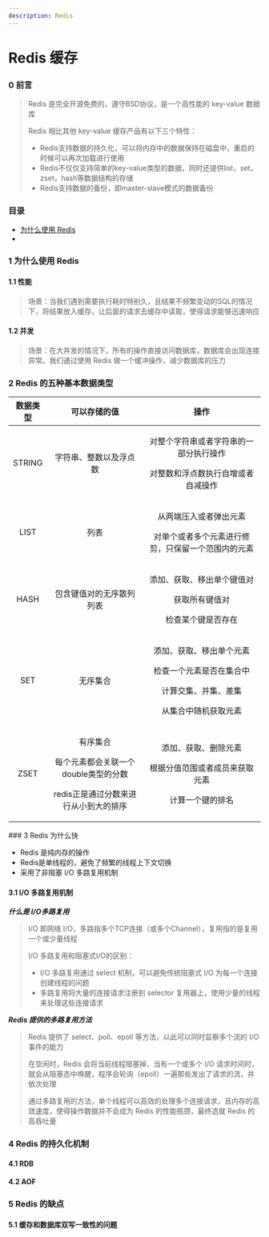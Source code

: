 ```yaml
---
description: Redis
---
```


# Redis 缓存

### 0 前言

> Redis 是完全开源免费的，遵守BSD协议，是一个高性能的 key-value 数据库
>
> Redis 相比其他 key-value 缓存产品有以下三个特性：
>
> * Redis支持数据的持久化，可以将内存中的数据保持在磁盘中，重启的时候可以再次加载进行使用
> * Redis不仅仅支持简单的key-value类型的数据，同时还提供list，set，zset，hash等数据结构的存储
> * Redis支持数据的备份，即master-slave模式的数据备份

### 目录

* [为什么使用 Redis](redis.md#1-wei-shen-me-shi-yong-redis)
* 
### 1 为什么使用 Redis

#### 1.1 性能

> 场景：当我们遇到需要执行耗时特别久，且结果不频繁变动的SQL的情况下，将结果放入缓存，让后面的请求去缓存中读取，使得请求能够迅速响应

#### 1.2 并发

> 场景：在大并发的情况下，所有的操作直接访问数据库，数据库会出现连接异常。我们通过使用 Redis 做一个缓冲操作，减少数据库的压力

### 2 Redis 的五种基本数据类型

<table>
  <thead>
    <tr>
      <th style="text-align:center">数据类型</th>
      <th style="text-align:center">可以存储的值</th>
      <th style="text-align:center">操作</th>
    </tr>
  </thead>
  <tbody>
    <tr>
      <td style="text-align:center">STRING</td>
      <td style="text-align:center">字符串、整数以及浮点数</td>
      <td style="text-align:center">
        <p>对整个字符串或者字符串的一部分执行操作</p>
        <p>对整数和浮点数执行自增或者自减操作</p>
      </td>
    </tr>
    <tr>
      <td style="text-align:center">LIST</td>
      <td style="text-align:center">列表</td>
      <td style="text-align:center">
        <p>从两端压入或者弹出元素</p>
        <p>对单个或者多个元素进行修剪，只保留一个范围内的元素</p>
      </td>
    </tr>
    <tr>
      <td style="text-align:center">HASH</td>
      <td style="text-align:center">包含键值对的无序散列列表</td>
      <td style="text-align:center">
        <p>添加、获取、移出单个键值对</p>
        <p>获取所有键值对</p>
        <p>检查某个键是否存在</p>
      </td>
    </tr>
    <tr>
      <td style="text-align:center">SET</td>
      <td style="text-align:center">无序集合</td>
      <td style="text-align:center">
        <p>添加、获取、移出单个元素</p>
        <p>检查一个元素是否在集合中</p>
        <p>计算交集、并集、差集</p>
        <p>从集合中随机获取元素</p>
      </td>
    </tr>
    <tr>
      <td style="text-align:center">ZSET</td>
      <td style="text-align:center">
        <p>有序集合</p>
        <p>每个元素都会关联一个double类型的分数</p>
        <p>redis正是通过分数来进行从小到大的排序</p>
      </td>
      <td style="text-align:center">
        <p>添加、获取、删除元素</p>
        <p>根据分值范围或者成员来获取元素</p>
        <p>计算一个键的排名</p>
      </td>
    </tr>
  </tbody>
</table>### 3 Redis 为什么快

* Redis 是纯内存的操作
* Redis是单线程的，避免了频繁的线程上下文切换
* 采用了非阻塞 I/O 多路复用机制

#### 3.1 I/O 多路复用机制

_**什么是 I/O多路复用**_

> I/O 即网络 I/O，多路指多个TCP连接（或多个Channel），复用指的是复用一个或少量线程
>
> I/O 多路复用和阻塞式I/O的区别：
>
> * I/O 多路复用通过 select 机制，可以避免传统阻塞式 I/O 为每一个连接创建线程的问题
> * 多路复用将大量的连接请求注册到 selector 复用器上，使用少量的线程来处理这些连接请求

_**Redis 提供的多路复用方法**_

> Redis 提供了 select、poll、epoll 等方法，以此可以同时监察多个流的 I/O 事件的能力
>
> 在空闲时，Redis 会将当前线程阻塞掉，当有一个或多个 I/O 请求时间时，就会从阻塞态中唤醒，程序会轮询（epoll）一遍那些发出了请求的流，并依次处理
>
> 通过多路复用的方法，单个线程可以高效的处理多个连接请求，且内存的高效速度，使得操作数据并不会成为 Redis 的性能瓶颈，最终造就 Redis 的高吞吐量

### 4 Redis 的持久化机制

#### 4.1 RDB

#### 4.2 AOF

### 5 Redis 的缺点

#### 5.1 缓存和数据库双写一致性的问题

